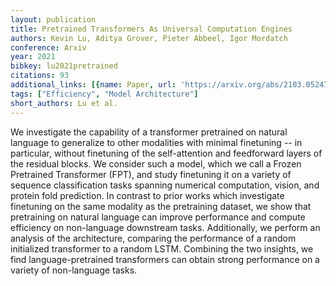 ```yaml
---
layout: publication
title: Pretrained Transformers As Universal Computation Engines
authors: Kevin Lu, Aditya Grover, Pieter Abbeel, Igor Mordatch
conference: Arxiv
year: 2021
bibkey: lu2021pretrained
citations: 93
additional_links: [{name: Paper, url: 'https://arxiv.org/abs/2103.05247'}]
tags: ["Efficiency", "Model Architecture"]
short_authors: Lu et al.
---
```

We investigate the capability of a transformer pretrained on natural language
to generalize to other modalities with minimal finetuning -- in particular,
without finetuning of the self-attention and feedforward layers of the residual
blocks. We consider such a model, which we call a Frozen Pretrained Transformer
(FPT), and study finetuning it on a variety of sequence classification tasks
spanning numerical computation, vision, and protein fold prediction. In
contrast to prior works which investigate finetuning on the same modality as
the pretraining dataset, we show that pretraining on natural language can
improve performance and compute efficiency on non-language downstream tasks.
Additionally, we perform an analysis of the architecture, comparing the
performance of a random initialized transformer to a random LSTM. Combining the
two insights, we find language-pretrained transformers can obtain strong
performance on a variety of non-language tasks.